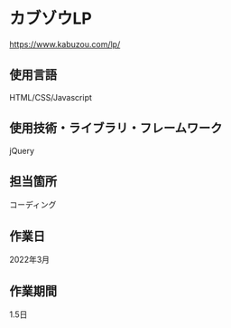# カブゾウLP
https://www.kabuzou.com/lp/
## 使用言語
HTML/CSS/Javascript
## 使用技術・ライブラリ・フレームワーク
jQuery
## 担当箇所
コーディング
## 作業日
2022年3月
## 作業期間
1.5日
